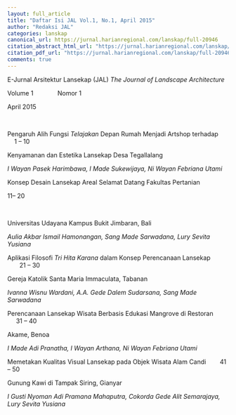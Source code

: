 ```yaml
---
layout: full_article
title: "Daftar Isi JAL Vol.1, No.1, April 2015"
author: "Redaksi JAL"
categories: lanskap
canonical_url: https://jurnal.harianregional.com/lanskap/full-20946 
citation_abstract_html_url: "https://jurnal.harianregional.com/lanskap/id-20946"
citation_pdf_url: "https://jurnal.harianregional.com/lanskap/full-20946"  
comments: true
---
```


<p><span class="font0">E-Jurnal Arsitektur Lansekap (JAL) </span><span class="font0" style="font-style:italic;">The Journal of Landscape Architecture</span></p>
<p><span class="font0">Volume 1 &nbsp;&nbsp;&nbsp;&nbsp;&nbsp;&nbsp;&nbsp;&nbsp;&nbsp;&nbsp;&nbsp;&nbsp;&nbsp;Nomor 1</span></p>
<div>
<p><span class="font0">April 2015</span></p>
</div><br clear="all">
<p><span class="font0">Pengaruh Alih Fungsi </span><span class="font0" style="font-style:italic;">Telajakan</span><span class="font0"> Depan Rumah Menjadi Artshop terhadap &nbsp;&nbsp;&nbsp;&nbsp;1 – 10</span></p>
<p><span class="font0">Kenyamanan dan Estetika Lansekap Desa Tegallalang</span></p>
<p><span class="font0" style="font-style:italic;">I Wayan Pasek Harimbawa, I Made Sukewijaya, Ni Wayan Febriana Utami</span></p>
<p><span class="font0">Konsep Desain Lansekap Areal Selamat Datang Fakultas Pertanian</span></p>
<div>
<p><span class="font0">11– 20</span></p>
</div><br clear="all">
<p><span class="font0">Universitas Udayana Kampus Bukit Jimbaran, Bali</span></p>
<p><span class="font0" style="font-style:italic;">Aulia Akbar Ismail Hamonangan, Sang Made Sarwadana, Lury Sevita Yusiana</span></p>
<p><span class="font0">Aplikasi Filosofi </span><span class="font0" style="font-style:italic;">Tri Hita Karana</span><span class="font0"> dalam Konsep Perencanaan Lansekap &nbsp;&nbsp;&nbsp;&nbsp;&nbsp;&nbsp;&nbsp;21 – 30</span></p>
<p><span class="font0">Gereja Katolik Santa Maria Immaculata, Tabanan</span></p>
<p><span class="font0" style="font-style:italic;">Ivanna Wisnu Wardani, A.A. Gede Dalem Sudarsana, Sang Made Sarwadana</span></p>
<p><span class="font0">Perencanaan Lansekap Wisata Berbasis Edukasi Mangrove di Restoran &nbsp;&nbsp;&nbsp;&nbsp;&nbsp;31 – 40</span></p>
<p><span class="font0">Akame, Benoa</span></p>
<p><span class="font0" style="font-style:italic;">I Made Adi Pranatha, I Wayan Arthana, Ni Wayan Febriana Utami</span></p>
<p><span class="font0">Memetakan Kualitas Visual Lansekap pada Objek Wisata Alam Candi &nbsp;&nbsp;&nbsp;&nbsp;&nbsp;&nbsp;&nbsp;41 – 50</span></p>
<p><span class="font0">Gunung Kawi di Tampak Siring, Gianyar</span></p>
<p><span class="font0" style="font-style:italic;">I Gusti Nyoman Adi Pramana Mahaputra, Cokorda Gede Alit Semarajaya, Lury Sevita Yusiana</span></p>
